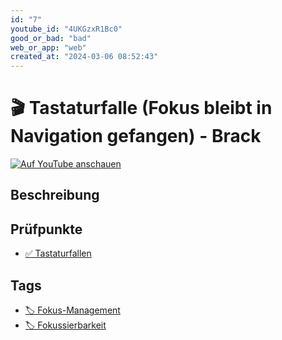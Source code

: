 ```yaml
---
id: "7"
youtube_id: "4UKGzxR1Bc0"
good_or_bad: "bad"
web_or_app: "web"
created_at: "2024-03-06 08:52:43"
---
```


# 🎬 Tastaturfalle (Fokus bleibt in Navigation gefangen) - Brack

[![Auf YouTube anschauen](https://img.youtube.com/vi/4UKGzxR1Bc0/sddefault.jpg)](https://youtu.be/4UKGzxR1Bc0)

## Beschreibung



## Prüfpunkte

- [✅ Tastaturfallen](/wcag/2.1.2-keine-tastaturfalle/tastaturfallen)

## Tags

- [🏷️ Fokus-Management](/tags/techniken/tastatur-fokus/fokus-management)
- [🏷️ Fokussierbarkeit](/tags/techniken/tastatur-fokus/fokussierbarkeit)